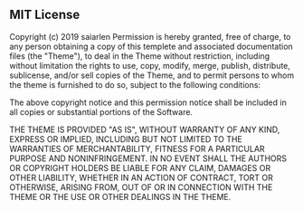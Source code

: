 MIT License
-----------

Copyright (c) 2019 saiarlen
Permission is hereby granted, free of charge, to any person
obtaining a copy of this templete and associated documentation
files (the "Theme"), to deal in the Theme without
restriction, including without limitation the rights to use,
copy, modify, merge, publish, distribute, sublicense, and/or sell
copies of the Theme, and to permit persons to whom the
theme is furnished to do so, subject to the following
conditions:

The above copyright notice and this permission notice shall be
included in all copies or substantial portions of the Software.

THE THEME IS PROVIDED "AS IS", WITHOUT WARRANTY OF ANY KIND,
EXPRESS OR IMPLIED, INCLUDING BUT NOT LIMITED TO THE WARRANTIES
OF MERCHANTABILITY, FITNESS FOR A PARTICULAR PURPOSE AND
NONINFRINGEMENT. IN NO EVENT SHALL THE AUTHORS OR COPYRIGHT
HOLDERS BE LIABLE FOR ANY CLAIM, DAMAGES OR OTHER LIABILITY,
WHETHER IN AN ACTION OF CONTRACT, TORT OR OTHERWISE, ARISING
FROM, OUT OF OR IN CONNECTION WITH THE THEME OR THE USE OR
OTHER DEALINGS IN THE THEME.
		
